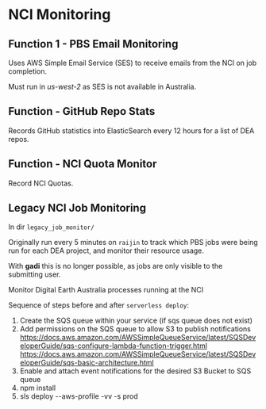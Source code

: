 
# NCI Monitoring

## Function 1 - PBS Email Monitoring

Uses AWS Simple Email Service (SES) to receive emails from the NCI on job completion.

Must run in *us-west-2* as SES is not available in Australia.

## Function - GitHub Repo Stats

Records GitHub statistics into ElasticSearch every 12 hours for a list of DEA repos.

## Function - NCI Quota Monitor

Record NCI Quotas.

## Legacy NCI Job Monitoring
In dir `legacy_job_monitor/`

Originally run every 5 minutes on `raijin` to track which PBS jobs were being
run for each DEA project, and monitor their resource usage.

With **gadi** this is no longer possible, as jobs are only visible to the submitting user.

Monitor Digital Earth Australia processes running at the NCI

Sequence of steps before and after `serverless deploy`:

1) Create the SQS queue within your service (if sqs queue does not exist)
2) Add permissions on the SQS queue to allow S3 to publish notifications
    https://docs.aws.amazon.com/AWSSimpleQueueService/latest/SQSDeveloperGuide/sqs-configure-lambda-function-trigger.html
    https://docs.aws.amazon.com/AWSSimpleQueueService/latest/SQSDeveloperGuide/sqs-basic-architecture.html
3) Enable and attach event notifications for the desired S3 Bucket to SQS queue
4) npm install
5) sls deploy --aws-profile <Existing AWS Profile Name> -vv -s prod
